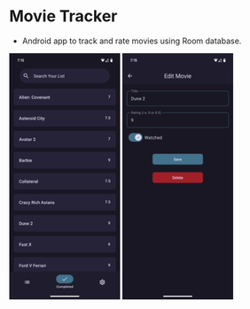 # Movie Tracker
- Android app to track and rate movies using Room database.

<img src="screenshots/image0.png" alt="drawing" width="200"/>
<img src="screenshots/image1.png" alt="drawing" width="200"/>
